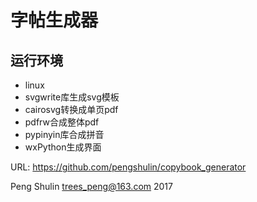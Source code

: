 字帖生成器
==========

运行环境
---------

* linux
* svgwrite库生成svg模板
* cairosvg转换成单页pdf
* pdfrw合成整体pdf
* pypinyin库合成拼音
* wxPython生成界面


URL: <https://github.com/pengshulin/copybook_generator>

Peng Shulin <trees_peng@163.com> 2017

